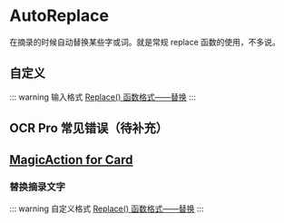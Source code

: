 # AutoReplace

在摘录的时候自动替换某些字或词。就是常规 replace 函数的使用，不多说。

## 自定义

::: warning 输入格式
[Replace() 函数格式——替换](../custom.md#replace-函数)
:::

## OCR Pro 常见错误（待补充）

## [MagicAction for Card](magicaction4card.md#替换摘录文字)

### 替换摘录文字

::: warning 自定义格式
[Replace() 函数格式——替换](../custom.md#replace-函数)
:::
